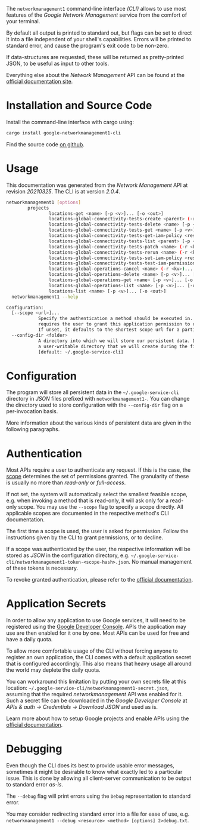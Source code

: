 <!---
DO NOT EDIT !
This file was generated automatically from 'src/mako/cli/README.md.mako'
DO NOT EDIT !
-->
The `networkmanagement1` command-line interface *(CLI)* allows to use most features of the *Google Network Management* service from the comfort of your terminal.

By default all output is printed to standard out, but flags can be set to direct it into a file independent of your shell's
capabilities. Errors will be printed to standard error, and cause the program's exit code to be non-zero.

If data-structures are requested, these will be returned as pretty-printed JSON, to be useful as input to other tools.

Everything else about the *Network Management* API can be found at the
[official documentation site](https://cloud.google.com/).

# Installation and Source Code

Install the command-line interface with cargo using:

```bash
cargo install google-networkmanagement1-cli
```

Find the source code [on github](https://github.com/Byron/google-apis-rs/tree/main/gen/networkmanagement1-cli).

# Usage

This documentation was generated from the *Network Management* API at revision *20210325*. The CLI is at version *2.0.4*.

```bash
networkmanagement1 [options]
        projects
                locations-get <name> [-p <v>]... [-o <out>]
                locations-global-connectivity-tests-create <parent> (-r <kv>)... [-p <v>]... [-o <out>]
                locations-global-connectivity-tests-delete <name> [-p <v>]... [-o <out>]
                locations-global-connectivity-tests-get <name> [-p <v>]... [-o <out>]
                locations-global-connectivity-tests-get-iam-policy <resource> [-p <v>]... [-o <out>]
                locations-global-connectivity-tests-list <parent> [-p <v>]... [-o <out>]
                locations-global-connectivity-tests-patch <name> (-r <kv>)... [-p <v>]... [-o <out>]
                locations-global-connectivity-tests-rerun <name> (-r <kv>)... [-p <v>]... [-o <out>]
                locations-global-connectivity-tests-set-iam-policy <resource> (-r <kv>)... [-p <v>]... [-o <out>]
                locations-global-connectivity-tests-test-iam-permissions <resource> (-r <kv>)... [-p <v>]... [-o <out>]
                locations-global-operations-cancel <name> (-r <kv>)... [-p <v>]... [-o <out>]
                locations-global-operations-delete <name> [-p <v>]... [-o <out>]
                locations-global-operations-get <name> [-p <v>]... [-o <out>]
                locations-global-operations-list <name> [-p <v>]... [-o <out>]
                locations-list <name> [-p <v>]... [-o <out>]
  networkmanagement1 --help

Configuration:
  [--scope <url>]...
            Specify the authentication a method should be executed in. Each scope
            requires the user to grant this application permission to use it.
            If unset, it defaults to the shortest scope url for a particular method.
  --config-dir <folder>
            A directory into which we will store our persistent data. Defaults to
            a user-writable directory that we will create during the first invocation.
            [default: ~/.google-service-cli]

```

# Configuration

The program will store all persistent data in the `~/.google-service-cli` directory in *JSON* files prefixed with `networkmanagement1-`.  You can change the directory used to store configuration with the `--config-dir` flag on a per-invocation basis.

More information about the various kinds of persistent data are given in the following paragraphs.

# Authentication

Most APIs require a user to authenticate any request. If this is the case, the [scope][scopes] determines the 
set of permissions granted. The granularity of these is usually no more than *read-only* or *full-access*.

If not set, the system will automatically select the smallest feasible scope, e.g. when invoking a
method that is read-only, it will ask only for a read-only scope. 
You may use the `--scope` flag to specify a scope directly. 
All applicable scopes are documented in the respective method's CLI documentation.

The first time a scope is used, the user is asked for permission. Follow the instructions given 
by the CLI to grant permissions, or to decline.

If a scope was authenticated by the user, the respective information will be stored as *JSON* in the configuration
directory, e.g. `~/.google-service-cli/networkmanagement1-token-<scope-hash>.json`. No manual management of these tokens
is necessary.

To revoke granted authentication, please refer to the [official documentation][revoke-access].

# Application Secrets

In order to allow any application to use Google services, it will need to be registered using the 
[Google Developer Console][google-dev-console]. APIs the application may use are then enabled for it
one by one. Most APIs can be used for free and have a daily quota.

To allow more comfortable usage of the CLI without forcing anyone to register an own application, the CLI
comes with a default application secret that is configured accordingly. This also means that heavy usage
all around the world may deplete the daily quota.

You can workaround this limitation by putting your own secrets file at this location: 
`~/.google-service-cli/networkmanagement1-secret.json`, assuming that the required *networkmanagement* API 
was enabled for it. Such a secret file can be downloaded in the *Google Developer Console* at 
*APIs & auth -> Credentials -> Download JSON* and used as is.

Learn more about how to setup Google projects and enable APIs using the [official documentation][google-project-new].


# Debugging

Even though the CLI does its best to provide usable error messages, sometimes it might be desirable to know
what exactly led to a particular issue. This is done by allowing all client-server communication to be 
output to standard error *as-is*.

The `--debug` flag will print errors using the `Debug` representation to standard error.

You may consider redirecting standard error into a file for ease of use, e.g. `networkmanagement1 --debug <resource> <method> [options] 2>debug.txt`.


[scopes]: https://developers.google.com/+/api/oauth#scopes
[revoke-access]: http://webapps.stackexchange.com/a/30849
[google-dev-console]: https://console.developers.google.com/
[google-project-new]: https://developers.google.com/console/help/new/